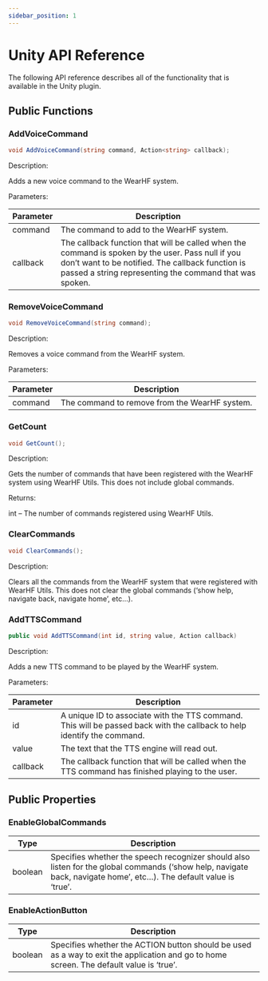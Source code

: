 ```yaml
---
sidebar_position: 1
---
```


# Unity API Reference

The following API reference describes all of the functionality that is available in the Unity plugin.

## Public Functions

### AddVoiceCommand

```cs
void AddVoiceCommand(string command, Action<string> callback);
```

Description:

Adds a new voice command to the WearHF system.

Parameters:

| Parameter | Description |
| --------- | ----------- |
| command | The command to add to the WearHF system. |
| callback | The callback function that will be called when the command is spoken by the user. Pass null if you don’t want to be notified. The callback function is passed a string representing the command that was spoken. |

### RemoveVoiceCommand

```cs
void RemoveVoiceCommand(string command);
```

Description:

Removes a voice command from the WearHF system.

Parameters:

| Parameter | Description |
| --------- | ----------- |
|command | The command to remove from the WearHF system. |

### GetCount

```cs
void GetCount();
```

Description:

Gets the number of commands that have been registered with the WearHF system using WearHF Utils. This does not include global commands.

Returns:

int – The number of commands registered using WearHF Utils.

### ClearCommands

```cs
void ClearCommands();
```

Description:

Clears all the commands from the WearHF system that were registered with WearHF Utils. This does not clear the global commands (‘show help, navigate back, navigate home’, etc…).

### AddTTSCommand

```cs
public void AddTTSCommand(int id, string value, Action callback)
```

Description:

Adds a new TTS command to be played by the WearHF system.

Parameters:

| Parameter | Description |
| --------- | ----------- |
| id | A unique ID to associate with the TTS command. This will be passed back with the callback to help identify the command. |
| value | The text that the TTS engine will read out. |
| callback | The callback function that will be called when the TTS command has finished playing to the user. |

## Public Properties

### EnableGlobalCommands

| Type | Description |
| ---- | ----------- |
| boolean | Specifies whether the speech recognizer should also listen for the global commands (‘show help, navigate back, navigate home’, etc…). The default value is ‘true’. |

### EnableActionButton

| Type | Description |
| ---- | ----------- |
| boolean | Specifies whether the ACTION button should be used as a way to exit the application and go to home screen. The default value is ‘true’.|
